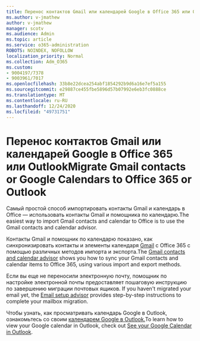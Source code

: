 ```yaml
---
title: Перенос контактов Gmail или календарей Google в Office 365 или Outlook
ms.author: v-jmathew
author: v-jmathew
manager: scotv
ms.audience: Admin
ms.topic: article
ms.service: o365-administration
ROBOTS: NOINDEX, NOFOLLOW
localization_priority: Normal
ms.collection: Adm_O365
ms.custom:
- 9004197/7378
- 9003961/7017
ms.openlocfilehash: 33b8e22dcea254abf1854292b9d6a16e7ef5a155
ms.sourcegitcommit: e29887ce455fbe5896d57b07992e6eb3fc0888ce
ms.translationtype: MT
ms.contentlocale: ru-RU
ms.lasthandoff: 12/24/2020
ms.locfileid: "49731751"
---
```

# <a name="migrate-gmail-contacts-or-google-calendars-to-office-365-or-outlook"></a><span data-ttu-id="610a2-102">Перенос контактов Gmail или календарей Google в Office 365 или Outlook</span><span class="sxs-lookup"><span data-stu-id="610a2-102">Migrate Gmail contacts or Google Calendars to Office 365 or Outlook</span></span>

<span data-ttu-id="610a2-103">Самый простой способ импортировать контакты Gmail и календарь в Office — использовать контакты Gmail и помощника по календарю.</span><span class="sxs-lookup"><span data-stu-id="610a2-103">The easiest way to import Gmail contacts and calendar to Office is to use the Gmail contacts and calendar advisor.</span></span>

<span data-ttu-id="610a2-104">Контакты Gmail и помощник по календарю показано, как синхронизировать контакты и элементы календаря [Gmail](https://go.microsoft.com/fwlink/?linkid=2134386) с Office 365 с помощью различных методов импорта и экспорта.</span><span class="sxs-lookup"><span data-stu-id="610a2-104">The [Gmail contacts and calendar advisor](https://go.microsoft.com/fwlink/?linkid=2134386) shows you how to sync your ‎Gmail‎ contacts and calendar items to ‎Office 365‎, using various import and export methods.</span></span>

<span data-ttu-id="610a2-105">Если вы еще не переносили электронную почту, помощник по настройке электронной почты предоставляет пошаговую инструкцию по завершению миграции почтовых ящиков. [](https://go.microsoft.com/fwlink/?linkid=2133951)</span><span class="sxs-lookup"><span data-stu-id="610a2-105">If you haven't migrated your email yet, the [Email setup advisor](https://go.microsoft.com/fwlink/?linkid=2133951) provides step-by-step instructions to complete your mailbox migration.</span></span>

<span data-ttu-id="610a2-106">Чтобы узнать, как просматривать календарь Google в Outlook, ознакомьтесь со своим [календарем Google в Outlook.](https://go.microsoft.com/fwlink/?linkid=2083939)</span><span class="sxs-lookup"><span data-stu-id="610a2-106">To learn how to view your Google calendar in Outlook, check out [See your Google Calendar in Outlook](https://go.microsoft.com/fwlink/?linkid=2083939).</span></span>
